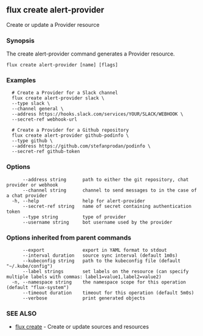 ## flux create alert-provider

Create or update a Provider resource

### Synopsis

The create alert-provider command generates a Provider resource.

```
flux create alert-provider [name] [flags]
```

### Examples

```
  # Create a Provider for a Slack channel
  flux create alert-provider slack \
  --type slack \
  --channel general \
  --address https://hooks.slack.com/services/YOUR/SLACK/WEBHOOK \
  --secret-ref webhook-url

  # Create a Provider for a Github repository
  flux create alert-provider github-podinfo \
  --type github \
  --address https://github.com/stefanprodan/podinfo \
  --secret-ref github-token

```

### Options

```
      --address string      path to either the git repository, chat provider or webhook
      --channel string      channel to send messages to in the case of a chat provider
  -h, --help                help for alert-provider
      --secret-ref string   name of secret containing authentication token
      --type string         type of provider
      --username string     bot username used by the provider
```

### Options inherited from parent commands

```
      --export              export in YAML format to stdout
      --interval duration   source sync interval (default 1m0s)
      --kubeconfig string   path to the kubeconfig file (default "~/.kube/config")
      --label strings       set labels on the resource (can specify multiple labels with commas: label1=value1,label2=value2)
  -n, --namespace string    the namespace scope for this operation (default "flux-system")
      --timeout duration    timeout for this operation (default 5m0s)
      --verbose             print generated objects
```

### SEE ALSO

* [flux create](flux_create.md)	 - Create or update sources and resources

